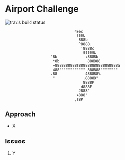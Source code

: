 Airport Challenge 
=================
![travis build status](https://travis-ci.org/kennbarr/airport_challenge.svg?branch=master)

```
                                4eec
                                 888L
                                  888b
                                  ^8888.
                                   '8888c
                                    88888L
                     "8b             :8888b
                      *8b             888888
                      =88888888888888888888888888888a
                      488"""""""""""" 888888""""""""
                     .88             488888%
                      "             .88888"
                                    8888P
                                   d888F
                                  J888"
                                 4888"
                                ,88P

```

Approach
---------

* X


Issues
-------

1. Y
